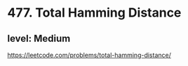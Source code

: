 # 477. Total Hamming Distance
## level: Medium

https://leetcode.com/problems/total-hamming-distance/
